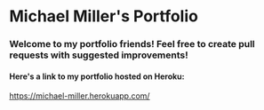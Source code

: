 # Michael Miller's Portfolio

### Welcome to my portfolio friends! Feel free to create pull requests with suggested improvements!

#### Here's a link to my portfolio hosted on Heroku:
https://michael-miller.herokuapp.com/
